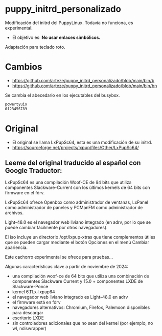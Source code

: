 # puppy_initrd_personalizado

Modificación del initrd del PuppyLinux. Todavía no funciona, es experimental.

- El objetivo es: __No usar enlaces simbólicos.__

Adaptación para teclado roto.

# Cambios

- https://github.com/arteze/puppy_initrd_personalizado/blob/main/bin/b
- https://github.com/arteze/puppy_initrd_personalizado/blob/main/bin/bn

Se cambia el abecedario en los ejecutables del busybox.

```sh
pqwertyuio
0123456789
```

# Original

- El original se llama LxPupSc64, esta es una modificación de su initrd.
- https://sourceforge.net/projects/lxpup/files/Other/LxPupSc64/

## Leeme del original traducido al español con Google Traductor:

LxPupSc64 es una compilación Woof-CE de 64 bits que utiliza componentes Slackware-Current con los últimos kernels de 64 bits con firmware en el fdrv.

LxPupSc64 ofrece Openbox como administrador de ventanas, LxPanel como administrador de paneles y PCManFM como administrador de archivos.

Light-48.0 es el navegador web liviano integrado (en adrv, por lo que se puede cambiar fácilmente por otros navegadores).

El iso incluye un directorio /opt/lxpup-xtras que tiene complementos útiles que se pueden cargar mediante el botón Opciones en el menú Cambiar apariencia.

Este cachorro experimental se ofrece para pruebas...

Algunas características clave a partir de noviembre de 2024:

- una compilación woof-ce de 64 bits que utiliza una combinación de componentes Slackware Current y 15.0 + componentes LXDE de Slackware-Ponce
- kernel 6.11.x-lxpup64
- el navegador web liviano integrado es Light-48.0 en adrv
- el firmware está en fdrv
- navegadores alternativos: Chromium, Firefox, Palemoon disponibles para descargar
- escritorio LXDE
- sin controladores adicionales que no sean del kernel (por ejemplo, no wl, ndiswrapper)

